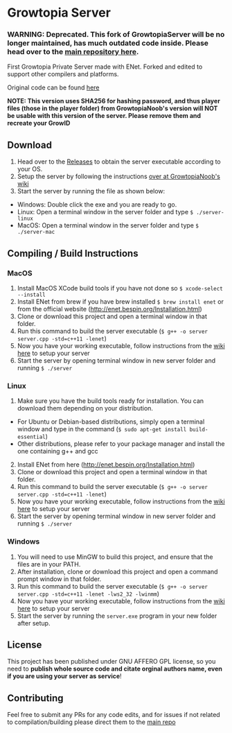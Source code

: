 # Growtopia Server

### WARNING: Deprecated. This fork of GrowtopiaServer will be no longer maintained, has much outdated code inside. Please head over to the [main repository here](https://github.com/GrowtopiaNoobs/GrowtopiaServer).

First Growtopia Private Server made with ENet.
Forked and edited to support other compilers and platforms.

Original code can be found [here](https://github.com/GrowtopiaNoobs/GrowtopiaServer)

**NOTE: This version uses SHA256 for hashing password, and thus player files (those in the player folder) from GrowtopiaNoob's version will NOT be usable with this version of the server. Please remove them and recreate your GrowID**

## Download
1. Head over to the [Releases](https://github.com/willi123yao/GrowtopiaServer/releases) to obtain the server executable according to your OS.
2. Setup the server by following the instructions [over at GrowtopiaNoob's wiki](https://github.com/GrowtopiaNoobs/GrowtopiaServer/wiki/Basic-setup)
3. Start the server by running the file as shown below:
* Windows: Double click the exe and you are ready to go.
* Linux: Open a terminal window in the server folder and type `$ ./server-linux`
* MacOS: Open a terminal window in the server folder and type `$ ./server-mac`

## Compiling / Build Instructions
### MacOS
1. Install MacOS XCode build tools if you have not done so `$ xcode-select --install`
2. Install ENet from brew if you have brew installed `$ brew install enet` or from the official website (http://enet.bespin.org/Installation.html)
3. Clone or download this project and open a terminal window in that folder.
4. Run this command to build the server executable (`$ g++ -o server server.cpp -std=c++11 -lenet`)
5. Now you have your working executable, follow instructions from the [wiki here](https://github.com/GrowtopiaNoobs/GrowtopiaServer/wiki/Basic-setup) to setup your server
6. Start the server by opening terminal window in new server folder and running `$ ./server`

### Linux
1. Make sure you have the build tools ready for installation. You can download them depending on your distribution.
  * For Ubuntu or Debian-based distributions, simply open a terminal window and type in the command (`$ sudo apt-get install build-essential`)
  * Other distributions, please refer to your package manager and install the one containing g++ and gcc
2. Install ENet from here (http://enet.bespin.org/Installation.html)
3. Clone or download this project and open a terminal window in that folder.
4. Run this command to build the server executable (`$ g++ -o server server.cpp -std=c++11 -lenet`)
5. Now you have your working executable, follow instructions from the [wiki here](https://github.com/GrowtopiaNoobs/GrowtopiaServer/wiki/Basic-setup#setting-up-http-server) to setup your server
6. Start the server by opening terminal window in new server folder and running `$ ./server`


### Windows
1. You will need to use MinGW to build this project, and ensure that the files are in your PATH.
2. After installation, clone or download this project and open a command prompt window in that folder.
3. Run this command to build the server executable (`$ g++ -o server server.cpp -std=c++11 -lenet -lws2_32 -lwinmm`)
4. Now you have your working executable, follow instructions from the [wiki here](https://github.com/GrowtopiaNoobs/GrowtopiaServer/wiki/Basic-setup#setting-up-http-server) to setup your server
5. Start the server by running the `server.exe` program in your new folder after setup.

## License
This project has been published under GNU AFFERO GPL license, so you need to **publish whole source code and citate orginal authors name, even if you are using your server as service**!

## Contributing
Feel free to submit any PRs for any code edits, and for issues if not related to compilation/building please direct them to the [main repo](https://github.com/GrowtopiaNoobs/GrowtopiaServer/issues)
